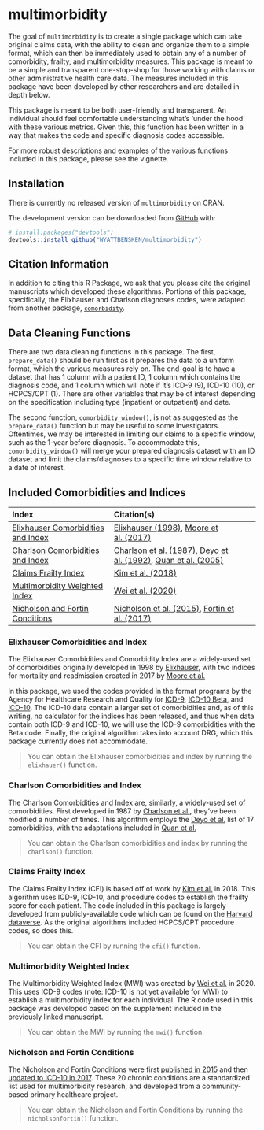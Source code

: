 
<!-- README.md is generated from README.Rmd. Please edit that file -->

# multimorbidity

<!-- badges: start -->
<!-- badges: end -->

The goal of `multimorbidity` is to create a single package which can
take original claims data, with the ability to clean and organize them
to a simple format, which can then be immediately used to obtain any of
a number of comorbidity, frailty, and multimorbidity measures. This
package is meant to be a simple and transparent one-stop-shop for those
working with claims or other administrative health care data. The
measures included in this package have been developed by other
researchers and are detailed in depth below.

This package is meant to be both user-friendly and transparent. An
individual should feel comfortable understanding what’s ‘under the hood’
with these various metrics. Given this, this function has been written
in a way that makes the code and specific diagnosis codes accessible.

For more robust descriptions and examples of the various functions
included in this package, please see the vignette.

## Installation

There is currently no released version of `multimorbidity` on CRAN.

The development version can be downloaded from
[GitHub](https://github.com/) with:

``` r
# install.packages("devtools")
devtools::install_github("WYATTBENSKEN/multimorbidity")
```

## Citation Information

In addition to citing this R Package, we ask that you please cite the
original manuscripts which developed these algorithms. Portions of this
package, specifically, the Elixhauser and Charlson diagnoses codes, were
adapted from another package,
[`comorbidity`](https://github.com/ellessenne/comorbidity).

## Data Cleaning Functions

There are two data cleaning functions in this package. The first,
`prepare_data()` should be run first as it prepares the data to a
uniform format, which the various measures rely on. The end-goal is to
have a dataset that has 1 column with a patient ID, 1 column which
contains the diagnosis code, and 1 column which will note if it’s ICD-9
(9), ICD-10 (10), or HCPCS/CPT (1). There are other variables that may
be of interest depending on the specification including type (inpatient
or outpatient) and date.

The second function, `comorbidity_window()`, is not as suggested as the
`prepare_data()` function but may be useful to some investigators.
Oftentimes, we may be interested in limiting our claims to a specific
window, such as the 1-year before diagnosis. To accommodate this,
`comorbidity_window()` will merge your prepared diagnosis dataset with
an ID dataset and limit the claims/diagnoses to a specific time window
relative to a date of interest.

## Included Comorbidities and Indices

| Index                                                                     | Citation(s)                                                                                                                                                                                         |
|:--------------------------------------------------------------------------|:----------------------------------------------------------------------------------------------------------------------------------------------------------------------------------------------------|
| [Elixhauser Comorbidities and Index](#elixhauser-comorbidities-and-index) | [Elixhauser (1998)](https://pubmed.ncbi.nlm.nih.gov/9431328/), [Moore et al. (2017)](https://pubmed.ncbi.nlm.nih.gov/28498196/)                                                                     |
| [Charlson Comorbidities and Index](#charlson-comorbidities-and-index)     | [Charlson et al. (1987)](https://pubmed.ncbi.nlm.nih.gov/3558716/), [Deyo et al. (1992)](https://pubmed.ncbi.nlm.nih.gov/1607900/), [Quan et al. (2005)](https://pubmed.ncbi.nlm.nih.gov/16224307/) |
| [Claims Frailty Index](#claims-frailty-index)                             | [Kim et al. (2018)](https://pubmed.ncbi.nlm.nih.gov/29244057/)                                                                                                                                      |
| [Multimorbidity Weighted Index](#multimorbidity-weighted-index)           | [Wei et al. (2020)](https://pubmed.ncbi.nlm.nih.gov/31917465/)                                                                                                                                      |
| [Nicholson and Fortin Conditions](#nicholson-and-fortin-conditions)       | [Nicholson et al. (2015)](https://www.ncbi.nlm.nih.gov/pmc/articles/PMC5636032/), [Fortin et al. (2017)](https://www.ncbi.nlm.nih.gov/pmc/articles/PMC5772378/)                                     |

### Elixhauser Comorbidities and Index

The Elixhauser Comorbidities and Comorbidity Index are a widely-used set
of comorbidities originally developed in 1998 by
[Elixhauser](https://pubmed.ncbi.nlm.nih.gov/9431328/), with two indices
for mortality and readmission created in 2017 by [Moore et
al.](https://pubmed.ncbi.nlm.nih.gov/28498196/)

In this package, we used the codes provided in the format programs by
the Agency for Healthcare Research and Quality for
[ICD-9](https://www.hcup-us.ahrq.gov/toolssoftware/comorbidity/comorbidity.jsp),
[ICD-10
Beta](https://www.hcup-us.ahrq.gov/toolssoftware/comorbidityicd10/comorbidity_icd10_archive.jsp),
and
[ICD-10](https://www.hcup-us.ahrq.gov/toolssoftware/comorbidityicd10/comorbidity_icd10.jsp).
The ICD-10 data contain a larger set of comorbidities and, as of this
writing, no calculator for the indices has been released, and thus when
data contain both ICD-9 and ICD-10, we will use the ICD-9 comorbidities
with the Beta code. Finally, the original algorithm takes into account
DRG, which this package currently does not accommodate.

> You can obtain the Elixhauser comorbidities and index by running the
> `elixhauer()` function.

### Charlson Comorbidities and Index

The Charlson Comorbidities and Index are, similarly, a widely-used set
of comorbidities. First developed in 1987 by [Charlson et
al.](https://pubmed.ncbi.nlm.nih.gov/3558716/), they’ve been modified a
number of times. This algorithm employs the [Deyo et
al.](https://pubmed.ncbi.nlm.nih.gov/1607900/) list of 17 comorbidities,
with the adaptations included in [Quan et
al.](https://pubmed.ncbi.nlm.nih.gov/16224307/)

> You can obtain the Charlson comorbidities and index by running the
> `charlson()` function.

### Claims Frailty Index

The Claims Frailty Index (CFI) is based off of work by [Kim et
al.](https://pubmed.ncbi.nlm.nih.gov/29244057/) in 2018. This algorithm
uses ICD-9, ICD-10, and procedure codes to establish the frailty score
for each patient. The code included in this package is largely developed
from publicly-available code which can be found on the [Harvard
dataverse](https://dataverse.harvard.edu/dataverse/cfi). As the original
algorithms included HCPCS/CPT procedure codes, so does this.

> You can obtain the CFI by running the `cfi()` function.

### Multimorbidity Weighted Index

The Multimorbidity Weighted Index (MWI) was created by [Wei et
al.](https://pubmed.ncbi.nlm.nih.gov/31917465/) in 2020. This uses ICD-9
codes (note: ICD-10 is not yet available for MWI) to establish a
multimorbidity index for each individual. The R code used in this
package was developed based on the supplement included in the previously
linked manuscript.

> You can obtain the MWI by running the `mwi()` function.

### Nicholson and Fortin Conditions

The Nicholson and Fortin Conditions were first [published in
2015](https://www.ncbi.nlm.nih.gov/pmc/articles/PMC5636032/) and then
[updated to ICD-10 in
2017](https://www.ncbi.nlm.nih.gov/pmc/articles/PMC5772378/). These 20
chronic conditions are a standardized list used for multimorbidity
research, and developed from a community-based primary healthcare
project.

> You can obtain the Nicholson and Fortin Conditions by running the
> `nicholsonfortin()` function.
